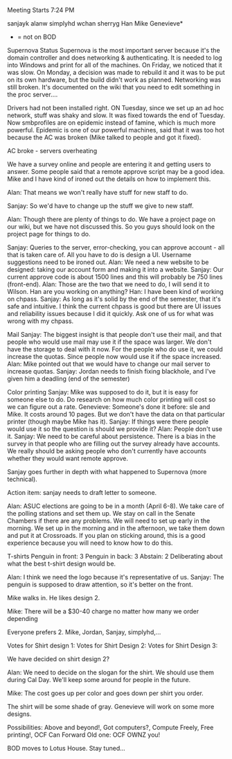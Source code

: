 Meeting Starts 7:24 PM

sanjayk
alanw
simplyhd
wchan
sherryg
Han
Mike
Genevieve*

* = not on BOD

Supernova Status
Supernova is the most important server because it's the domain controller and does networking & authenticating. It is needed to log into Windows and print for all of the machines. On Friday, we noticed that it was slow. On Monday, a decision was made to rebuild it and it was to be put on its own hardware, but the build didn't work as planned. Networking was still broken. It's documented on the wiki that you need to edit something in the proc server....

Drivers had not been installed right. ON Tuesday, since we set up an ad hoc network, stuff was shaky and slow. It was fixed towards the end of Tuesday. Now smbprofiles are on epidemic instead of famine, which is much more powerful. Epidemic is one of our powerful machines, said that it was too hot because the AC was broken (Mike talked to people and got it fixed).

AC broke - servers overheating

We have a survey online and people are entering it and getting users to answer. Some people said that a remote approve script may be a good idea. Mike and I have kind of ironed out the details on how to implement this.

Alan: That means we won't really have stuff for new staff to do.

Sanjay: So we'd have to change up the stuff we give to new staff.

Alan: Though there are plenty of things to do. We have a project page on our wiki, but we have not discussed this. So you guys should look on the project page for things to do.

Sanjay: Queries to the server, error-checking, you can approve account - all that is taken care of. All you have to do is design a UI. Username suggestions need to be ironed out.
Alan: We need a new website to be designed: taking our account form and making it into a website.
Sanjay: Our current approve code is about 1500 lines and this will probably be 750 lines (front-end).
Alan: Those are the two that we need to do, I will send it to Wilson. Han are you working on anything?
Han: I have been kind of working on chpass.
Sanjay: As long as it's solid by the end of the semester, that it's safe and intuitive. I think the current chpass is good but there are UI issues and reliability issues because I did it quickly. Ask one of us for what was wrong with my chpass.

Mail
Sanjay: The biggest insight is that people don't use their mail, and that people who would use mail may use it if the space was larger. We don't have the storage to deal with it now. For the people who do use it, we could increase the quotas. Since people now would use it if the space increased. 
Alan: Mike pointed out that we would have to change our mail server to increase quotas.
Sanjay: Jordan needs to finish fixing blackhole, and I've given him a deadling (end of the semester)

Color printing
Sanjay: Mike was supposed to do it, but it is easy for someone else to do. Do research on how much color printing will cost so we can figure out a rate.
Genevieve: Someone's done it before: sle and Mike. It costs around 10 pages. But we don't have the data on that particular printer (though maybe Mike has it).
Sanjay: If things were there people would use it so the question is should we provide it?
Alan: People don't use it.
Sanjay: We need to be careful about persistence. There is a bias in the survey in that people who are filling out the survey already have accounts. We really should be asking people who don't currently have accounts whether they would want remote approve.

Sanjay goes further in depth with what happened to Supernova (more technical).

Action item:
sanjay needs to draft letter to someone.

Alan: ASUC elections are going to be in a month (April 6-8). We take care of the polling stations and set them up. We stay on call in the Senate Chambers if there are any problems. We will need to set up early in the morning. We set up in the morning and in the afternoon, we take them down and put it at Crossroads. If you plan on sticking around, this is a good experience because you will need to know how to do this. 

T-shirts
Penguin in front: 3
Penguin in back: 3
Abstain: 2
Deliberating about what the best t-shirt design would be.

Alan: I think we need the logo because it's representative of us.
Sanjay: The penguin is supposed to draw attention, so it's better on the front.

Mike walks in. He likes design 2.

Mike: There will be a $30-40 charge no matter how many we order depending

Everyone prefers 2. Mike, Jordan, Sanjay, simplyhd,...

Votes for Shirt design 1:
Votes for Shirt Design 2:
Votes for Shirt Design 3:

We have decided on shirt design 2?

Alan: We need to decide on the slogan for the shirt. We should use them during Cal Day. We'll keep some around for people in the future.

Mike: The cost goes up per color and goes down per shirt you order.

The shirt will be some shade of gray. Genevieve will work on some more designs.

Possibilities: Above and beyond!, Got computers?, Compute Freely, Free printing!, OCF Can Forward
Old one: OCF OWNZ you!

BOD moves to Lotus House. Stay tuned...
